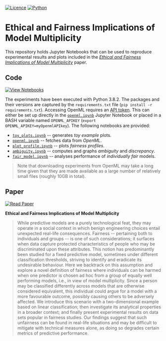 [![Licence](https://img.shields.io/github/license/So-Cool/IndividualFairness)](LICENCE)
[![Python](https://img.shields.io/badge/python-v3.8.2-blue)](https://github.com/So-Cool/IndividualFairness)

# Ethical and Fairness Implications of Model Multiplicity #

This repository holds Jupyter Notebooks that can be used to reproduce experimental results and plots included in the *[Ethical and Fairness Implications of Model Multiplicity][arxiv]* paper.

## Code ##

[![View Notebooks](https://img.shields.io/badge/view-notebooks-orange.svg?logo=jupyter)](notebooks)

The experiments have been executed with Python 3.8.2.
The packages and their versions are captured by the `requirements.txt` file (`pip install -r requirements.txt`).
Accessing OpenML requires an [API token][openml].
This can either be set up directly in the [`openml.ipynb`](notebooks/openml.ipynb) Jupyter Notebook or placed in a BASH variable named `OPENML_APIKEY` (`export OPENML_APIKEY=myOpenmlAPIkey`).
The following notebooks are provided:

* [`toy_plots.ipynb`](notebooks/toy_plots.ipynb) -- generates *toy example* plots.
* [`openml.ipynb`](notebooks/openml.ipynb) -- fetches data from *OpenML*.
* [`plot_profile.ipynb`](notebooks/plot_profile.ipynb) -- plots *fairness profiles*.
* [`ambiguity.ipynb`](notebooks/ambiguity.ipynb) -- computes and graphs *ambiguity* and *discrepancy*.
* [`fair_model.ipynb`](notebooks/fair_model.ipynb) -- analyses performance of *individually fair* models.

> Note that downloading experiments from OpenML may take a long time given that they are made available as a large number of relatively small files (roughly 10GB in total).

## Paper ##

[![Read Paper](https://img.shields.io/badge/read-paper-green.svg?logo=arxiv)][arxiv]

**Ethical and Fairness Implications of Model Multiplicity**

> While predictive models are a purely technological feat, they may operate in a social context in which benign engineering choices entail unexpected real-life consequences.
  Fairness -- pertaining both to individuals and groups -- is one of such considerations; it surfaces when data capture protected characteristics of people who may be discriminated upon these attributes.
  This notion has predominantly been studied for a fixed predictive model, sometimes under different classification thresholds, striving to identify and eradicate its undesirable behaviour.
  Here we backtrack on this assumption and explore a novel definition of fairness where individuals can be harmed when one predictor is chosen ad hoc from a group of equally well performing models, i.e., in view of model multiplicity.
  Since a person may be classified differently across models that are otherwise considered equivalent, this individual could argue for a model with a more favourable outcome, possibly causing others to be adversely affected.
  We introduce this scenario with a two-dimensional example based on linear classification; then investigate its analytical properties in a broader context; and finally present experimental results on data sets popular in fairness studies.
  Our findings suggest that such unfairness can be found in real-life situations and may be difficult to mitigate with technical measures alone, as doing so degrades certain metrics of predictive performance.

[arxiv]: https://arxiv.org/abs/2203.07139
[openml]: https://docs.openml.org/Python-guide/
